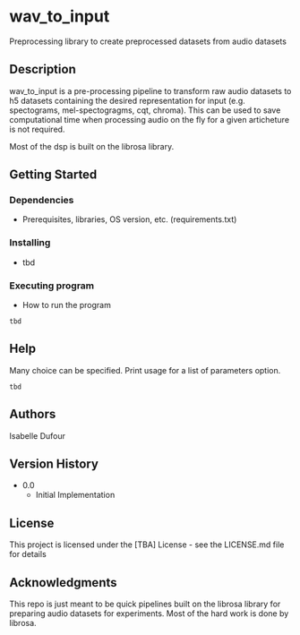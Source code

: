 wav_to_input
=======================================
Preprocessing library to create preprocessed datasets from audio datasets

## Description

wav_to_input is a pre-processing pipeline to transform raw audio datasets to h5 datasets containing the desired representation for input (e.g. spectograms, mel-spectogragms, cqt, chroma). This can be used to save computational time when processing audio on the fly for a given articheture is not required.

Most of the dsp is built on the librosa library.

## Getting Started

### Dependencies

* Prerequisites, libraries, OS version, etc. (requirements.txt)

### Installing

* tbd

### Executing program

* How to run the program
```
tbd
```


## Help

Many choice can be specified. Print usage for a list of parameters option.
```
tbd
```

## Authors

Isabelle Dufour  

## Version History
    
* 0.0
    * Initial Implementation

## License

This project is licensed under the [TBA] License - see the LICENSE.md file for details

## Acknowledgments
This repo is just meant to be quick pipelines built on the librosa library for preparing audio datasets for experiments. Most of the hard work is done by librosa.

